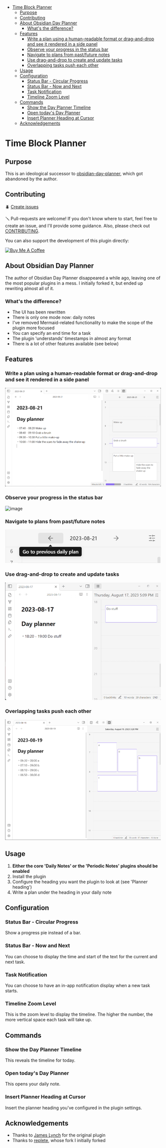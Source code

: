 - [Time Block Planner](#time-block-planner)
  - [Purpose](#purpose)
  - [Contributing](#contributing)
  - [About Obsidian Day Planner](#about-obsidian-day-planner)
    - [What's the difference?](#whats-the-difference)
  - [Features](#features)
    - [Write a plan using a human-readable format or drag-and-drop and see it rendered in a side panel](#write-a-plan-using-a-human-readable-format-or-drag-and-drop-and-see-it-rendered-in-a-side-panel)
    - [Observe your progress in the status bar](#observe-your-progress-in-the-status-bar)
    - [Navigate to plans from past/future notes](#navigate-to-plans-from-pastfuture-notes)
    - [Use drag-and-drop to create and update tasks](#use-drag-and-drop-to-create-and-update-tasks)
    - [Overlapping tasks push each other](#overlapping-tasks-push-each-other)
  - [Usage](#usage)
  - [Configuration](#configuration)
    - [Status Bar - Circular Progress](#status-bar---circular-progress)
    - [Status Bar - Now and Next](#status-bar---now-and-next)
    - [Task Notification](#task-notification)
    - [Timeline Zoom Level](#timeline-zoom-level)
  - [Commands](#commands)
    - [Show the Day Planner Timeline](#show-the-day-planner-timeline)
    - [Open today's Day Planner](#open-todays-day-planner)
    - [Insert Planner Heading at Cursor](#insert-planner-heading-at-cursor)
  - [Acknowledgements](#acknowledgements)

# Time Block Planner

## Purpose

This is an ideological successor to [obsidian-day-planner](https://github.com/lynchjames/obsidian-day-planner), which
got abandoned by the author.

## Contributing

🪲 [Create issues](https://github.com/ivan-lednev/obsidian-day-planner/issues)

🪛 Pull-requests are welcome! If you don't know where to start, feel free to create an issue, and I'll provide some
guidance. Also, please check out [CONTRIBUTING](./CONTRIBUTING.md).

You can also support the development of this plugin directly:

<a href="https://www.buymeacoffee.com/machineelf" target="_blank"><img src="https://cdn.buymeacoffee.com/buttons/v2/default-yellow.png" alt="Buy Me A Coffee" style="height: 60px !important;width: 217px !important;" ></a>

## About Obsidian Day Planner

The author of Obsidian Day Planner disappeared a while ago, leaving one of the most popular plugins in a mess. I
initially forked it, but ended up rewriting almost all of it.

### What's the difference?

- The UI has been rewritten
- There is only one mode now: daily notes
- I've removed Mermaid-related functionality to make the scope of the plugin more focused
- You can specify an end time for a task
- The plugin 'understands' timestamps in almost any format
- There is a lot of other features available (see below)

## Features

### Write a plan using a human-readable format or drag-and-drop and see it rendered in a side panel

![image](./assets/main-demo.png)

### Observe your progress in the status bar

![image](https://github.com/ivan-lednev/obsidian-day-planner/assets/41428836/0acf9def-6225-4174-9070-4450ae17fa79)

### Navigate to plans from past/future notes

![](./assets/navigation-demo.png)

### Use drag-and-drop to create and update tasks

![](assets/dnd-demo.gif)

### Overlapping tasks push each other

![](assets/overlap-demo.png)

## Usage

1. **Either the core 'Daily Notes' or the 'Periodic Notes' plugins should be enabled**
1. Install the plugin
1. Configure the heading you want the plugin to look at (see 'Planner heading')
1. Write a plan under the heading in your daily note

## Configuration

### Status Bar - Circular Progress

Show a progress pie instead of a bar.

### Status Bar - Now and Next

You can choose to display the time and start of the text for the current and next task.

### Task Notification

You can choose to have an in-app notification display when a new task starts.

### Timeline Zoom Level

This is the zoom level to display the timeline. The higher the number, the more vertical space each task will take up.

## Commands

### Show the Day Planner Timeline

This reveals the timeline for today.

### Open today's Day Planner

This opens your daily note.

### Insert Planner Heading at Cursor

Insert the planner heading you've configured in the plugin settings.

## Acknowledgements

- Thanks to [James Lynch](https://github.com/lynchjames) for the original plugin
- Thanks to [replete](https://github.com/replete), whose fork I initially forked
